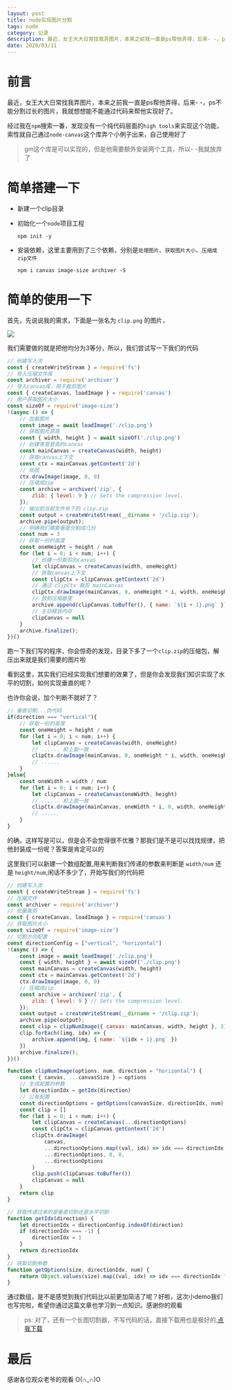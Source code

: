 ```yaml
---
layout: post
title: node实现图片分割
tags: node
category: 记录
description: 最近，女王大大日常找我弄图片，本来之前我一直是ps帮他弄得，后来- -，ps不能分割过长的图片，我就想想能不能通过代码来帮他实现好了。
date: 2020/03/11
---
```


# 前言

最近，女王大大日常找我弄图片，本来之前我一直是ps帮他弄得，后来- -，ps不能分割过长的图片，我就想想能不能通过代码来帮他实现好了。

经过我在`npm`搜索一番，发现没有一个纯代码层面的`high tools`来实现这个功能，索性就自己通过`node-canvas`这个库弄个小例子出来，自己使用好了

> gm这个库是可以实现的，但是他需要额外安装两个工具，所以- -我就放弃了

# 简单搭建一下

* 新建一个clip目录

* 初始化一个`node`项目工程

    ```shell
    npm init -y
    ```
* 安装依赖，这里主要用到了三个依赖，分别是`处理图片`、`获取图片大小`、`压缩成zip文件`

    ```shell
    npm i canvas image-size archiver -S
    ```

# 简单的使用一下

首先，先说说我的需求，下面是一张名为 `clip.png` 的图片，

![](https://cdn.JsDelivr.net/gh/GATING/blog_imgs/2020-03-11/clip.png)

我们需要做的就是把他均分为3等分，所以，我们尝试写一下我们的代码

```js
// 创建写入流
const { createWriteStream } = require('fs')
// 导入压缩文件库
const archiver = require('archiver')
// 导入canvas库，用于裁剪图片
const { createCanvas, loadImage } = require('canvas')
// 用户获取图片大小
const sizeOf = require('image-size')
!(async () => {
    // 加载图片
    const image = await loadImage('./clip.png')
    // 获取图片宽高
    const { width, height } = await sizeOf('./clip.png')
    // 创建等宽登高的canvas
    const mainCanvas = createCanvas(width, height)
    // 获取canvas上下文
    const ctx = mainCanvas.getContext('2d')
    // 绘图
    ctx.drawImage(image, 0, 0)
    // 压缩成zip
    const archive = archiver('zip', {
        zlib: { level: 9 } // Sets the compression level.
    });
    // 输出到当前文件夹下的 clip.zip
    const output = createWriteStream(__dirname + '/clip.zip');
    archive.pipe(output);
    // 明确我们需要垂直分割成几份
    const num = 3
    // 获取一份的高度
    const oneHeight = height / num
    for (let i = 0; i < num; i++) {
        // 创建一份裁剪的canvas
        let clipCanvas = createCanvas(width, oneHeight)
        // 获取canvas上下文
        const clipCtx = clipCanvas.getContext('2d')
        // 通过 clipCtx 裁剪 mainCanvas
        clipCtx.drawImage(mainCanvas, 0, oneHeight * i, width, oneHeight, 0, 0, width, oneHeight)
        // 放到压缩器里
        archive.append(clipCanvas.toBuffer(), { name: `${i + 1}.png` })
        // 主动释放内存
        clipCanvas = null
    }
    archive.finalize();
})()
```

跑一下我们写的程序，你会惊奇的发现，目录下多了一个`clip.zip`的压缩包，解压出来就是我们需要的图片啦

看到这里，其实我们已经实现我们想要的效果了，但是你会发现我们知识实现了水平的切割，如何实现垂直的呢？

也许你会说，加个判断不就好了？

```js
// 垂直切割...伪代码
if(direction === "vertical"){
    // 获取一份的高度
    const oneHeight = height / num
    for (let i = 0; i < num; i++) {
        let clipCanvas = createCanvas(width, oneHeight)
        // ...... 和上面一致
        clipCtx.drawImage(mainCanvas, 0, oneHeight * i, width, oneHeight, 0, 0, width, oneHeight)
        // ......
    }  
}else{
    const oneWidth = width / num
    for (let i = 0; i < num; i++) {
        let clipCanvas = createCanvas(oneWidth, height)
        // ...... 和上面一致
        clipCtx.drawImage(mainCanvas, oneWidth * i, 0, width, oneHeight, 0, 0, width, oneHeight)
        // ......
    }  
}
```

的确，这样写是可以，但是会不会觉得很不优雅？那我们是不是可以找找规律，把他封装成一份呢？答案是肯定可以的

这里我们可以新建一个数组配置,用来判断我们传递的参数来判断是 `width/num` 还是 `height/num`,闲话不多少了，开始写我们的代码把

```js
// 创建写入流
const { createWriteStream } = require('fs')
// 压缩文件
const archiver = require('archiver')
// 批量裁剪
const { createCanvas, loadImage } = require('canvas')
// 获取图片大小
const sizeOf = require('image-size')
// 切割方向配置
const directionConfig = ["vertical", "horizontal"]
!(async () => {
    const image = await loadImage('./clip.png')
    const { width, height } = await sizeOf('./clip.png')
    const mainCanvas = createCanvas(width, height)
    const ctx = mainCanvas.getContext('2d')
    ctx.drawImage(image, 0, 0)
    // 压缩成zip
    const archive = archiver('zip', {
        zlib: { level: 9 } // Sets the compression level.
    });
    const output = createWriteStream(__dirname + '/clip.zip');
    archive.pipe(output);
    const clip = clipNumImage({ canvas: mainCanvas, width, height }, 3)
    clip.forEach((img, idx) => {
        archive.append(img, { name: `${idx + 1}.png` })
    })
    archive.finalize();
})()

function clipNumImage(options, num, direction = "horizontal") {
    const { canvas, ...canvasSize } = options
    // 生成配置的参数
    let directionIdx = getIdx(direction)
    // 公有配置
    const directionOptions = getOptions(canvasSize, directionIdx, num)
    const clip = []
    for (let i = 0; i < num; i++) {
        let clipCanvas = createCanvas(...directionOptions)
        const clipCtx = clipCanvas.getContext('2d')
        clipCtx.drawImage(
            canvas,
            ...directionOptions.map((val, idx) => idx === directionIdx ? val * i : 0),
            ...directionOptions, 0, 0,
            ...directionOptions
        )
        clip.push(clipCanvas.toBuffer())
        clipCanvas = null
    }
    return clip
}

// 获取传递过来的是垂直切割还是水平切割
function getIdx(direction) {
    let directionIdx = directionConfig.indexOf(direction)
    if (directionIdx === -1) {
        directionIdx = 1
    }
    return directionIdx
}
// 获取切割参数
function getOptions(size, directionIdx, num) {
    return Object.values(size).map((val, idx) => idx === directionIdx ? val / num : val)
}
```

通过数组，是不是感觉到我们代码比以前更加简洁了呢？好啦，这次小demo我们也写完啦，希望你通过这篇文章也学习到一点知识。感谢你的观看


> ps: 对了，还有一个长图切割器，不写代码的话，直接下载用也是极好的,[点我下载](https://www.lanzous.com/ia59nfc)

# 最后

感谢各位观众老爷的观看 O(∩_∩)O
